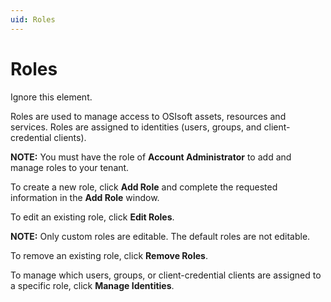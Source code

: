 ```yaml
---
uid: Roles
---
```


# Roles

Ignore this element.

Roles are used to manage access to OSIsoft assets, resources and
services. Roles are assigned to identities (users, groups, and
client-credential clients).

**NOTE:** You must have the role of **Account Administrator** to add and manage roles to your tenant.

To create a new role, click **Add Role** and complete the requested information in the **Add Role** window.

To edit an existing role, click **Edit Roles**.

**NOTE:** Only custom roles are editable. The default roles are not editable.

To remove an existing role, click **Remove Roles**.

To manage which users, groups, or client-credential clients are assigned to a specific role, click **Manage Identities**.

